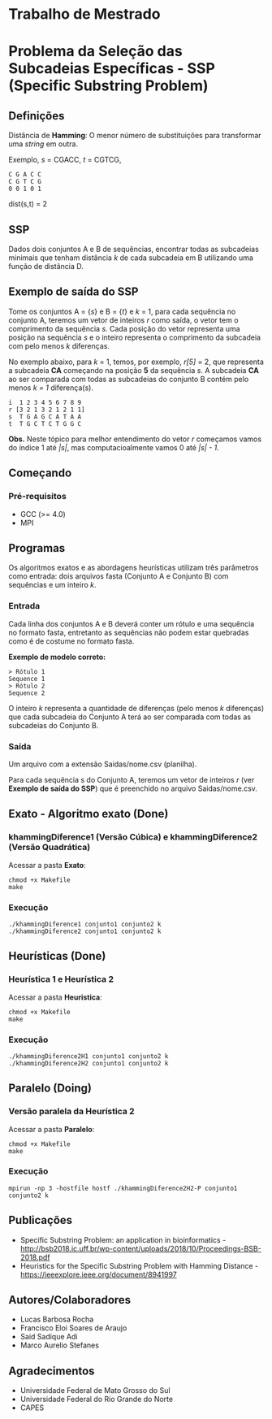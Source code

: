 # Trabalho de Mestrado

# Problema da Seleção das Subcadeias Específicas - SSP (Specific Substring Problem)

## Definições

Distância de **Hamming**: O menor número de substituições para transformar uma *string* em outra.

Exemplo, _s_ = CGACC, _t_ = CGTCG,

```
C G A C C
C G T C G
0 0 1 0 1
```

dist(s,t) = 2

## SSP

Dados dois conjuntos A e B de sequências, encontrar todas as subcadeias minimais que tenham distância _k_ de cada subcadeia em B utilizando uma função de distância D.

## Exemplo de saída do SSP

Tome os conjuntos A = {_s_} e B = {_t_} e _k_ = 1, para cada sequência no conjunto A, teremos um vetor de inteiros _r_ como saída, o vetor tem o comprimento da sequência _s_. Cada posição do vetor representa uma posição na sequência _s_ e o inteiro representa o comprimento da subcadeia com pelo menos _k_ diferenças.

No exemplo abaixo, para _k_ = 1, temos, por exemplo, _r[5]_ = 2, que representa a subcadeia  **CA** começando na posição **5** da sequência _s_. A subcadeia **CA** ao ser comparada com todas as subcadeias do conjunto B contém pelo menos _k = 1_ diferença(s).

```
i  1 2 3 4 5 6 7 8 9
r [3 2 1 3 2 1 2 1 1]
s  T G A G C A T A A
t  T G C T C T G G C
```

**Obs.** Neste tópico para melhor entendimento do vetor _r_ começamos vamos do índice 1 até _|s|_, mas computacioalmente vamos 0 até _|s| - 1_.

## Começando

### Pré-requisitos

* GCC (>= 4.0)
* MPI

## Programas

Os algoritmos exatos e as abordagens heurísticas utilizam três parâmetros como entrada: dois arquivos fasta (Conjunto A e Conjunto B) com sequências e um inteiro _k_.

### Entrada

Cada linha dos conjuntos A e B deverá conter um rótulo e uma sequência no formato fasta, entretanto as sequências não podem estar quebradas como é de costume no formato fasta. 

**Exemplo de modelo correto:**

```
> Rótulo 1
Sequence 1
> Rótulo 2
Sequence 2
```

O inteiro _k_ representa a quantidade de diferenças (pelo menos _k_ diferenças) que cada subcadeia do Conjunto A terá ao ser comparada com todas as subcadeias do Conjunto B.

### Saída

Um arquivo com a extensão Saidas/nome.csv (planilha).

Para cada sequência s do Conjunto A, teremos um vetor de inteiros _r_ (ver **Exemplo de saída do SSP**) que é preenchido no arquivo Saidas/nome.csv.

## Exato - Algoritmo exato (Done)
### khammingDiference1 (Versão Cúbica) e khammingDiference2 (Versão Quadrática)
Acessar a pasta **Exato**:
```
chmod +x Makefile
make
```

### Execução
```
./khammingDiference1 conjunto1 conjunto2 k
./khammingDiference2 conjunto1 conjunto2 k
```

## Heurísticas (Done)
### Heurística 1 e Heurística 2
Acessar a pasta **Heuristica**:
```
chmod +x Makefile
make
```

### Execução
```
./khammingDiference2H1 conjunto1 conjunto2 k
./khammingDiference2H2 conjunto1 conjunto2 k
```

## Paralelo (Doing)
### Versão paralela da Heurística 2
Acessar a pasta **Paralelo**:
```
chmod +x Makefile
make
```

### Execução
```
mpirun -np 3 -hostfile hostf ./khammingDiference2H2-P conjunto1 conjunto2 k
```
## Publicações

* Specific Substring Problem: an application in bioinformatics - http://bsb2018.ic.uff.br/wp-content/uploads/2018/10/Proceedings-BSB-2018.pdf
* Heuristics for the Specific Substring Problem with Hamming Distance - https://ieeexplore.ieee.org/document/8941997

## Autores/Colaboradores

* Lucas Barbosa Rocha
* Francisco Eloi Soares de Araujo
* Said Sadique Adi
* Marco Aurelio Stefanes

## Agradecimentos
* Universidade Federal de Mato Grosso do Sul
* Universidade Federal do Rio Grande do Norte
* CAPES
